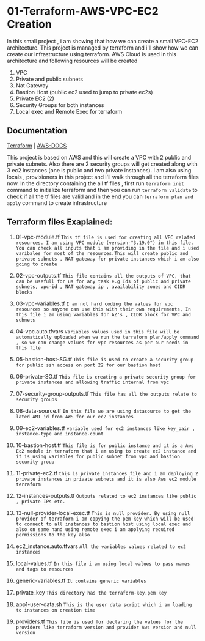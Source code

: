 
# 01-Terraform-AWS-VPC-EC2 Creation

In this small project , i am showing that how we can create a small VPC-EC2 architecture.
This project is managed by terraform and i'll show how we can create our infrastructure using terraform. AWS Cloud is used in this architecture and following resources will be created
1. VPC
2. Private and public subnets
3. Nat Gateway
4. Bastion Host (public ec2 used to jump to private ec2s) 
5. Private EC2 (2) 
6. Security Groups for both instances
7. Local exec and Remote Exec for terraform



## Documentation

[Terraform](https://registry.terraform.io/) | [AWS-DOCS](https://docs.aws.amazon.com/index.html)

This project is based on AWS and this will create a VPC with 2 public and private subnets. Also there are 2 security groups will get created along with 3 ec2 instances (one is public and two private instances). I am also using locals , provisioners in this project and i'll walk through all the terraform files now.
In the directory containing the all tf files , first run `terraform init` command to initialize terraform and then you can run `terraform validate` to check if all the tf files are valid and in the end you can `terraform plan and apply` command to create infrastructure
## Terraform files Exaplained:

1. 01-vpc-module.tf
`This tf file is used for creating all VPC related resources. I am using VPC module (version-"3.19.0") in this file. You can check all inputs that i am providing in the file and i used varibales for most of the resources.This will create public and private subnets , NAT gateway for private instances which i am also going to create`

2. 02-vpc-outputs.tf
`This file contains all the outputs of VPC, that can be usefull for us for any task e.g Ids of public and private subnets, vpc-id , NAT gateway ip , availability zones and CIDR blocks`

3. 03-vpc-variables.tf
`I am not hard coding the values for vpc resources so anyone can use this with their own requirements, In this file i am using variables for AZ's , CIDR block for VPC and subnets`

4. 04-vpc.auto.tfvars
`Variables values used in this file will be automatically uploaded when we run the terraform plan/apply command , so we can change values for vpc resources as per our needs in this file`

5. 05-bastion-host-SG.tf
`This file is used to create a security group for public ssh access on port 22 for our bastion host  `


6. 06-private-SG.tf
`This file is creating a private security group for private instances and allowing traffic internal from vpc`    
                         
7. 07-security-group-outputs.tf 
`This file has all the outputs relate to security groups`         

8. 08-data-source.tf
`In this file we are using datasource to get the lated AMI id from AWS for our ec2 instances`               
   
9. 09-ec2-variables.tf
`variable used for ec2 instances like key_pair , instance-type and instance-count`                          
  
10. 10-bastion-host.tf
`This file is for public instance and it is a Aws Ec2 module in terraform that i am using to create ec2 instance and it is using variables for public subnet from vpc and bastion security group` 

11. 11-private-ec2.tf
`this is private instances file and i am deploying 2 private instances in private subnets and it is also Aws ec2 module terraform`

12. 12-instances-outputs.tf
`Outputs related to ec2 instances like public , private IPs etc.` 

13. 13-null-provider-local-exec.tf
`This is null provider. By using null provider of terraform i am copying the pem key which will be used to connect to all instances to bastion host using local exec and also on same hand using remote exec i am applying required permissions to the key also`

14. ec2_instance.auto.tfvars
`All the variables values related to ec2 instances  `

15. local-values.tf
`In this file i am using local values to pass names and tags to resources`

16. generic-variables.tf
`It contains generic variables `

17. private_key
`This directory has the terraform-key.pem key `

18. app1-user-data.sh
`This is the user data script which i am loading to instances on creation time`

19. providers.tf
`This file is used for declaring the values for the providers like terraform version and provider Aws version and null version`
